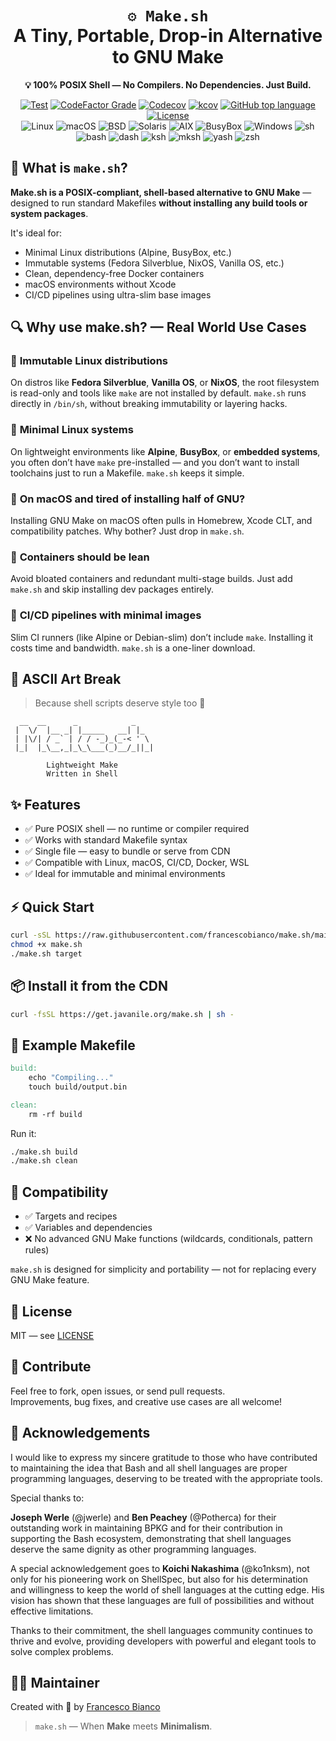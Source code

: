 <div align="center">


<h1> <code>⚙️ Make.sh</code><br>A Tiny, Portable, Drop-in Alternative to GNU Make</h1>

__💡 100% POSIX Shell — No Compilers. No Dependencies. Just Build.__


[![Test](https://github.com/ko1nksm/getoptions/workflows/Test/badge.svg)](https://github.com/ko1nksm/getoptions/actions)
[![CodeFactor Grade](https://img.shields.io/codefactor/grade/github/ko1nksm/getoptions?logo=codefactor)](https://www.codefactor.io/repository/github/ko1nksm/getoptions)
[![Codecov](https://img.shields.io/codecov/c/github/ko1nksm/getoptions?logo=codecov)](https://codecov.io/gh/ko1nksm/getoptions)
[![kcov](https://img.shields.io/badge/dynamic/json?url=https%3A%2F%2Fko1nksm.github.io%2Fgetoptions%2Fcoverage.json&query=percent_covered&label=kcov&suffix=%25)](https://ko1nksm.github.io/getoptions/)
[![GitHub top language](https://img.shields.io/github/languages/top/ko1nksm/getoptions.svg)](https://github.com/ko1nksm/getoptions/search?l=Shell)
[![License](https://img.shields.io/github/license/francescobianco/make.sh.svg)](https://github.com/francescobianco/make.sh/blob/main/LICENSE)<br>
![Linux](https://img.shields.io/badge/Linux-ecd53f?style=flat)
![macOS](https://img.shields.io/badge/macOS-ecd53f?style=flat)
![BSD](https://img.shields.io/badge/BSD-ecd53f?style=flat)
![Solaris](https://img.shields.io/badge/Solaris-ecd53f?style=flat)
![AIX](https://img.shields.io/badge/AIX-ecd53f?style=flat)
![BusyBox](https://img.shields.io/badge/BusyBox-ecd53f?style=flat)
![Windows](https://img.shields.io/badge/Windows-ecd53f?style=flat)
![sh](https://img.shields.io/badge/sh-cec7d1.svg?style=flat)
![bash](https://img.shields.io/badge/bash-cec7d1.svg?style=flat)
![dash](https://img.shields.io/badge/dash-cec7d1.svg?style=flat)
![ksh](https://img.shields.io/badge/ksh-cec7d1.svg?style=flat)
![mksh](https://img.shields.io/badge/mksh-cec7d1.svg?style=flat)
![yash](https://img.shields.io/badge/yash-cec7d1.svg?style=flat)
![zsh](https://img.shields.io/badge/zsh-cec7d1.svg?style=flat)



</div>

## 🚀 What is `make.sh`?

**Make.sh is a POSIX-compliant, shell-based alternative to GNU Make** — designed to run standard Makefiles **without installing any build tools or system packages**.

It's ideal for:

- Minimal Linux distributions (Alpine, BusyBox, etc.)
- Immutable systems (Fedora Silverblue, NixOS, Vanilla OS, etc.)
- Clean, dependency-free Docker containers
- macOS environments without Xcode
- CI/CD pipelines using ultra-slim base images

## 🔍 Why use make.sh? — Real World Use Cases

### 🧊 **Immutable Linux distributions**
On distros like **Fedora Silverblue**, **Vanilla OS**, or **NixOS**, the root filesystem is read-only and tools like `make` are not installed by default. `make.sh` runs directly in `/bin/sh`, without breaking immutability or layering hacks.

### 🐧 **Minimal Linux systems**
On lightweight environments like **Alpine**, **BusyBox**, or **embedded systems**, you often don’t have `make` pre-installed — and you don’t want to install toolchains just to run a Makefile. `make.sh` keeps it simple.

### 🍏 **On macOS and tired of installing half of GNU?**
Installing GNU Make on macOS often pulls in Homebrew, Xcode CLT, and compatibility patches. Why bother? Just drop in `make.sh`.

### 🐳 **Containers should be lean**
Avoid bloated containers and redundant multi-stage builds. Just add `make.sh` and skip installing dev packages entirely.

### 🔄 **CI/CD pipelines with minimal images**
Slim CI runners (like Alpine or Debian-slim) don’t include `make`. Installing it costs time and bandwidth. `make.sh` is a one-liner download.

## 🧱 ASCII Art Break

> Because shell scripts deserve style too 🧢

```
  __  __      _            _    
 |  \/  |__ _| |_____   __| |_  
 | |\/| / _` | / / -_)_(_-< ' \ 
 |_|  |_\__,_|_\_\___(_)__/_||_|
                                
        Lightweight Make
        Written in Shell
```

## ✨ Features

- ✅ Pure POSIX shell — no runtime or compiler required
- ✅ Works with standard Makefile syntax
- ✅ Single file — easy to bundle or serve from CDN
- ✅ Compatible with Linux, macOS, CI/CD, Docker, WSL
- ✅ Ideal for immutable and minimal environments

## ⚡️ Quick Start

```bash
curl -sSL https://raw.githubusercontent.com/francescobianco/make.sh/main/bin/make.sh -o make.sh
chmod +x make.sh
./make.sh target
```

## 📦 Install it from the CDN

```bash
curl -fsSL https://get.javanile.org/make.sh | sh -
```

## 🧪 Example Makefile

```makefile
build:
	echo "Compiling..."
	touch build/output.bin

clean:
	rm -rf build
```

Run it:

```bash
./make.sh build
./make.sh clean
```

## 📌 Compatibility

- ✅ Targets and recipes
- ✅ Variables and dependencies
- ❌ No advanced GNU Make functions (wildcards, conditionals, pattern rules)

`make.sh` is designed for simplicity and portability — not for replacing every GNU Make feature.

## 🔐 License

MIT — see [LICENSE](LICENSE)

## 🤝 Contribute

Feel free to fork, open issues, or send pull requests.  
Improvements, bug fixes, and creative use cases are all welcome!

## 👏 Acknowledgements

I would like to express my sincere gratitude to those who have contributed to maintaining the idea that Bash and all shell languages are proper programming languages, deserving to be treated with the appropriate tools.

Special thanks to:

**Joseph Werle** (@jwerle) and **Ben Peachey** (@Potherca) for their outstanding work in maintaining BPKG and for their contribution in supporting the Bash ecosystem, demonstrating that shell languages deserve the same dignity as other programming languages.

A special acknowledgement goes to **Koichi Nakashima** (@ko1nksm), not only for his pioneering work on ShellSpec, but also for his determination and willingness to keep the world of shell languages at the cutting edge. His vision has shown that these languages are full of possibilities and without effective limitations.

Thanks to their commitment, the shell languages community continues to thrive and evolve, providing developers with powerful and elegant tools to solve complex problems.

## 👨‍💻 Maintainer

Created with 🍝 by [Francesco Bianco](https://github.com/francescobianco)

> `make.sh` — When **Make** meets **Minimalism**.
